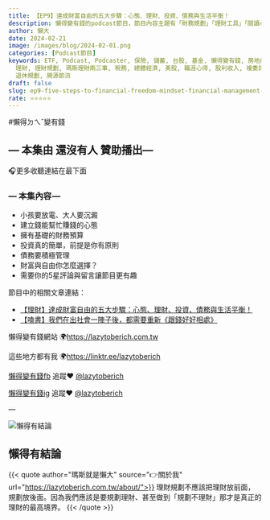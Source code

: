 ```yaml
---
title: 【EP9】達成財富自由的五大步驟：心態、理財、投資、債務與生活平衡！
description: 懶得變有錢的podcast節目，節目內容主題有「財務規劃」「理財工具」「閱讀心得」「職涯與生活」，內容涵蓋了你與金錢會產生的所有關係。如果想要讓自己對「財務規劃」的本質有更進一步的認識，歡迎訂閱、追蹤、分享並歡迎進一步提出你的想法，讓更多人一起財務有規劃、快樂有方法。
author: 懶大
date: 2024-02-21
image: /images/blog/2024-02-01.png
categories: [Podcast節目]
keywords: ETF, Podcast, Podcaster, 保險, 儲蓄, 台股, 基金, 懶得變有錢, 房地產, 投資, 投資理財, 支出, 收入, 月配息,
  理財, 理財規劃, 瑪斯理財兩三事, 稅務, 總體經濟, 美股, 職涯心得, 股利收入, 複委託, 記帳, 讀書心得, 財務規劃, 財商, 貸款, 資產配置,
  退休規劃, 開源節流
draft: false
slug: ep9-five-steps-to-financial-freedom-mindset-financial-management-investment-debt-and-life-balance
rate: ⭐️⭐️⭐️⭐️⭐️
---
```

#懶得ㄉㄟˇ變有錢
## — 本集由 還沒有人 贊助播出—

🎧更多收聽連結在最下面

### — 本集內容 —

- 小孩要放電、大人要沉澱
- 建立錢能幫忙賺錢的心態
- 擁有基礎的財務預算
- 投資真的簡單，前提是你有原則
- 債務要積極管理
- 財富與自由你怎麼選擇？
- 需要你的5星評論與留言讓節目更有趣

節目中的相關文章連結：

* [【理財】達成財富自由的五大步驟：心態、理財、投資、債務與生活平衡！](https://lazytoberich.com.tw/p/read-booksafter-being-in-the-workforce-for-a-while-we-all-need-to-get-along-with-money-again./)
* [【嗑書】我們在出社會一陣子後，都需要重新《跟錢好好相處》](https://lazytoberich.com.tw/p/read-booksafter-being-in-the-workforce-for-a-while-we-all-need-to-get-along-with-money-again./)

懶得變有錢網站 🌍https://lazytoberich.com.tw

這些地方都有我 🌍https://linktr.ee/lazytoberich

[懶得變有錢fb](https://www.facebook.com/lazytoberich) 追蹤❤️ [@lazytoberich](https://www.facebook.com/lazytoberich)

[懶得變有錢ig](https://www.instagram.com/lazytoberich/) 追蹤❤️ [@lazytoberich](https://www.instagram.com/lazytoberich/)

—



![懶得有結論](/images/blog/lazytobeconclude.svg)
## 懶得有結論

{{< quote author="瑪斯就是懶大" source="👉關於我" url="https://lazytoberich.com.tw/about/">}}
理財規劃不應該把理財放前面，規劃放後面。因為我們應該是要規劃理財、甚至做到「規劃不理財」那才是真正的理財的最高境界。
{{< /quote >}}

